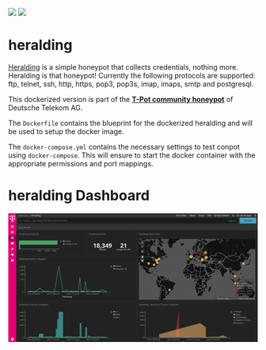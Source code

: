 [![](https://images.microbadger.com/badges/version/dtagdevsec/heralding:1811.svg)](https://microbadger.com/images/dtagdevsec/heralding:1811 "Get your own version badge on microbadger.com") [![](https://images.microbadger.com/badges/image/dtagdevsec/heralding:1811.svg)](https://microbadger.com/images/dtagdevsec/heralding:1811 "Get your own image badge on microbadger.com")

# heralding

[Heralding](https://github.com/johnnykv/heralding) is a simple honeypot that collects credentials, nothing more. Heralding is that honeypot! Currently the following protocols are supported: ftp, telnet, ssh, http, https, pop3, pop3s, imap, imaps, smtp and postgresql.

This dockerized version is part of the **[T-Pot community honeypot](http://dtag-dev-sec.github.io/)** of Deutsche Telekom AG.

The `Dockerfile` contains the blueprint for the dockerized heralding and will be used to setup the docker image.

The `docker-compose.yml` contains the necessary settings to test conpot using `docker-compose`. This will ensure to start the docker container with the appropriate permissions and port mappings.

# heralding Dashboard

![heralding Dashboard](doc/dashboard.png)
